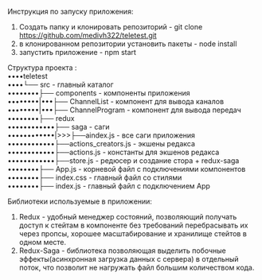 Инструкция по запуску приложения:

1)  Создать папку и клонировать репозиторий - git clone https://github.com/medivh322/teletest.git
2)  в клонированном репозитории установить пакеты - node install
3)  запустить приложение - npm start

Структура проекта :<br>
••••teletest<br>
••••└── src - главный каталог<br>
••••••••├── components - компоненты приложения<br>
••••••••|•••├── ChannelList - компонент для вывода каналов<br>
••••••••|•••├── ChannelProgram - компонент для вывода передач<br>
••••••••├── redux<br>
••••••••••••├── saga - саги<br>
••••••••••••|>>>├──aindex.js - все саги приложения<br>
••••••••••••├──actions_creators.js - экшены редакса<br>
••••••••••••├──actions.js - константы для экшенов редакса<br>
••••••••••••├──store.js - редюсер и создание стора + redux-saga<br>
••••••••├── App.js - корневой файл с подключениями компонентов<br>
••••••••├── index.css - главный файл со стилями<br>
••••••••├── index.js - главный файл с подключением App<br>


Библиотеки используемые в приложении:
1)  Redux - удобный менеджер состояний, позволяющий получать доступ к стейтам в компоненте без требований перебрасывать их через пропсы, хорошее масштабирование и хранилище стейтов в одном месте.
2)  Redux-Saga - библиотека позволяющая выделить побочные эффекты(асинхронная загрузка данных с сервера) в отдельный поток, что позволит не нагружать файл большим количеством кода. 